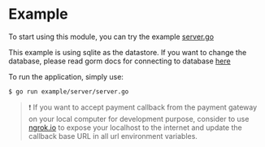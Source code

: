 Example
===

To start using this module, you can try the example [server.go](/server.go)

This example is using sqlite as the datastore. If you want to change the database,
please read gorm docs for connecting to database [here](https://gorm.io/docs/connecting_to_the_database.html)

To run the application, simply use:

```console
$ go run example/server/server.go
```

> :heavy_exclamation_mark: If you want to accept payment callback from the payment gateway on your local computer for development purpose, consider to use [ngrok.io](https://ngrok.io) to expose your localhost to the internet and update the callback base URL in all url environment variables.